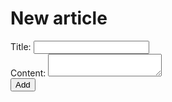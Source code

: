 <div class="outer">
<div class="inner">
<form action="/api/admin" method="post">
<h1>New article</h1>
<div class="inputWrapper">
<div class="inputElement">
<label>Title:</label>
<input id="new-title" type="text" name="title" required>
</div>
<div class="inputElement">
<label>Content:</label>
<textarea id="new-content" type="text" name="content" required oninput="autoResize(this)"></textarea>
</div>
</div>
<button type="submit">Add</button>
</form>
</div>
</div>

<script src="/pages/admin/admin.js"></script>